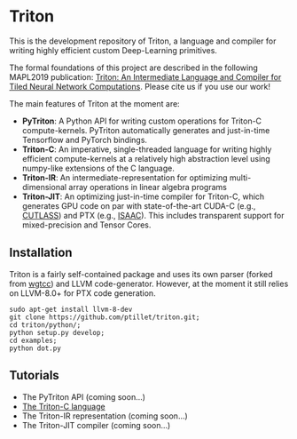 # Triton

This is the development repository of Triton, a language and compiler for writing highly efficient custom Deep-Learning primitives. 

The formal foundations of this project are described in the following MAPL2019 publication: [Triton: An Intermediate Language and Compiler for Tiled Neural Network Computations](http://www.eecs.harvard.edu/~htk/publication/2019-mapl-tillet-kung-cox.pdf). Please cite us if you use our work!


The main features of Triton at the moment are:
-  **PyTriton**: A Python API for writing custom operations for Triton-C compute-kernels. PyTriton automatically generates and just-in-time Tensorflow and PyTorch bindings.
- **Triton-C**: An imperative, single-threaded language for writing highly efficient compute-kernels at a relatively high abstraction level using numpy-like extensions of the C language.
- **Triton-IR**: An intermediate-representation for optimizing multi-dimensional array operations in linear algebra programs
- **Triton-JIT**: An optimizing just-in-time compiler for Triton-C, which generates GPU code on par with state-of-the-art CUDA-C  (e.g.,  [CUTLASS](https://github.com/NVIDIA/cutlass)) and PTX (e.g., [ISAAC](https://github.com/ptillet/isaac)). This includes transparent support for mixed-precision and Tensor Cores.




## Installation

Triton is a fairly self-contained package and uses its own parser (forked from [wgtcc](https://github.com/wgtdkp/wgtcc)) and LLVM code-generator. However, at the moment it still relies on LLVM-8.0+ for PTX code generation.

```
sudo apt-get install llvm-8-dev
git clone https://github.com/ptillet/triton.git;
cd triton/python/;
python setup.py develop;
cd examples;
python dot.py
```

## Tutorials

- The PyTriton API (coming soon...)
- [The Triton-C language](https://github.com/ptillet/triton/blob/master/docs/triton-c.md)
- The Triton-IR representation (coming soon...)
- The Triton-JIT compiler (coming soon...)

